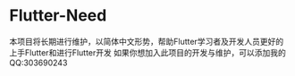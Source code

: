 # Flutter-Need
本项目将长期进行维护，以简体中文形势，帮助Flutter学习者及开发人员更好的上手Flutter和进行Flutter开发
如果你想加入此项目的开发与维护，可以添加我的QQ:303690243
